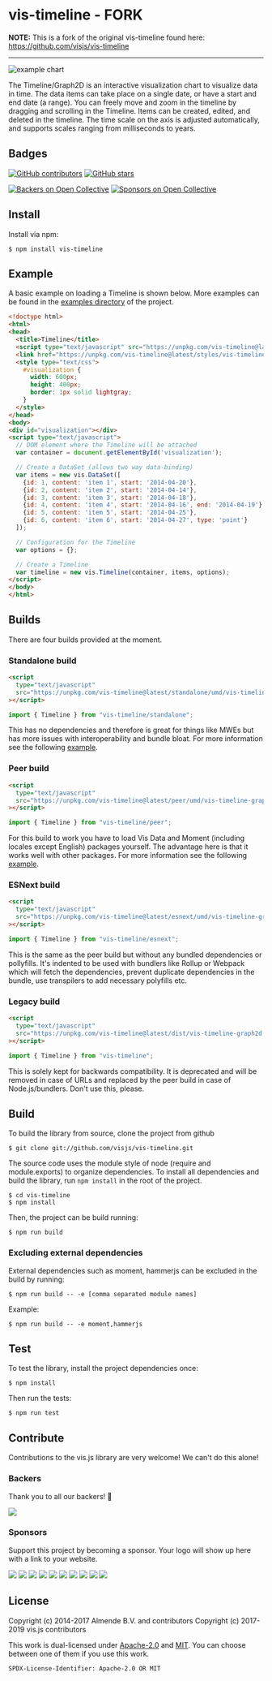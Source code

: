 # vis-timeline - FORK

**NOTE:** This is a fork of the original vis-timeline found here: https://github.com/visjs/vis-timeline

---

![example chart](docs/img/timeline.png)

The Timeline/Graph2D is an interactive visualization chart to visualize data in time. The data items can take place on a single date, or have a start and end date (a range). You can freely move and zoom in the timeline by dragging and scrolling in the Timeline. Items can be created, edited, and deleted in the timeline. The time scale on the axis is adjusted automatically, and supports scales ranging from milliseconds to years.

## Badges

[![GitHub contributors](https://img.shields.io/github/contributors/visjs/vis-timeline.svg)](https://github.com/visjs/vis-timeline/graphs/contributors)
[![GitHub stars](https://img.shields.io/github/stars/visjs/vis-timeline.svg)](https://github.com/almende/vis/stargazers)

[![Backers on Open Collective](https://opencollective.com/visjs/backers/badge.svg)](#backers) [![Sponsors on Open Collective](https://opencollective.com/visjs/sponsors/badge.svg)](#sponsors) 

## Install

Install via npm:

    $ npm install vis-timeline

## Example

A basic example on loading a Timeline is shown below. More examples can be
found in the [examples directory](https://github.com/visjs/vis-timeline/tree/master/examples/)
of the project.

```html
<!doctype html>
<html>
<head>
  <title>Timeline</title>
  <script type="text/javascript" src="https://unpkg.com/vis-timeline@latest/standalone/umd/vis-timeline-graph2d.min.js"></script>
  <link href="https://unpkg.com/vis-timeline@latest/styles/vis-timeline-graph2d.min.css" rel="stylesheet" type="text/css" />
  <style type="text/css">
    #visualization {
      width: 600px;
      height: 400px;
      border: 1px solid lightgray;
    }
  </style>
</head>
<body>
<div id="visualization"></div>
<script type="text/javascript">
  // DOM element where the Timeline will be attached
  var container = document.getElementById('visualization');

  // Create a DataSet (allows two way data-binding)
  var items = new vis.DataSet([
    {id: 1, content: 'item 1', start: '2014-04-20'},
    {id: 2, content: 'item 2', start: '2014-04-14'},
    {id: 3, content: 'item 3', start: '2014-04-18'},
    {id: 4, content: 'item 4', start: '2014-04-16', end: '2014-04-19'},
    {id: 5, content: 'item 5', start: '2014-04-25'},
    {id: 6, content: 'item 6', start: '2014-04-27', type: 'point'}
  ]);

  // Configuration for the Timeline
  var options = {};

  // Create a Timeline
  var timeline = new vis.Timeline(container, items, options);
</script>
</body>
</html>
```

## Builds

There are four builds provided at the moment.

### Standalone build

```html
<script
  type="text/javascript"
  src="https://unpkg.com/vis-timeline@latest/standalone/umd/vis-timeline-graph2d.min.js"
></script>
```

```javascript
import { Timeline } from "vis-timeline/standalone";
```

This has no dependencies and therefore is great for things like MWEs but has
more issues with interoperability and bundle bloat. For more information see the
following [example](https://visjs.github.io/vis-timeline/examples/timeline/standalone-build.html).

### Peer build

```html
<script
  type="text/javascript"
  src="https://unpkg.com/vis-timeline@latest/peer/umd/vis-timeline-graph2d.min.js"
></script>
```

```javascript
import { Timeline } from "vis-timeline/peer";
```

For this build to work you have to load Vis Data and Moment (including locales
except English) packages yourself. The advantage here is that it works well with
other packages. For more information see the following [example](https://visjs.github.io/vis-timeline/examples/timeline/peer-build.html).

### ESNext build

```html
<script
  type="text/javascript"
  src="https://unpkg.com/vis-timeline@latest/esnext/umd/vis-timeline-graph2d.min.js"
></script>
```

```javascript
import { Timeline } from "vis-timeline/esnext";
```

This is the same as the peer build but without any bundled dependencies or
pollyfills. It's indented to be used with bundlers like Rollup or Webpack which
will fetch the dependencies, prevent duplicate dependencies in the bundle, use
transpilers to add necessary polyfills etc.

### Legacy build

```html
<script
  type="text/javascript"
  src="https://unpkg.com/vis-timeline@latest/dist/vis-timeline-graph2d.min.js"
></script>
```

```javascript
import { Timeline } from "vis-timeline";
```

This is solely kept for backwards compatibility. It is deprecated and will be
removed in case of URLs and replaced by the peer build in case of
Node.js/bundlers. Don't use this, please.

## Build

To build the library from source, clone the project from github

    $ git clone git://github.com/visjs/vis-timeline.git

The source code uses the module style of node (require and module.exports) to
organize dependencies. To install all dependencies and build the library,
run `npm install` in the root of the project.

    $ cd vis-timeline
    $ npm install

Then, the project can be build running:

    $ npm run build

### Excluding external dependencies

External dependencies such as moment, hammerjs can be excluded in the build by running:

    $ npm run build -- -e [comma separated module names]

Example:

    $ npm run build -- -e moment,hammerjs

## Test

To test the library, install the project dependencies once:

    $ npm install

Then run the tests:

    $ npm run test

## Contribute

Contributions to the vis.js library are very welcome! We can't do this alone!

### Backers

Thank you to all our backers! 🙏

<a href="https://opencollective.com/visjs#backers" target="_blank"><img src="https://opencollective.com/visjs/backers.svg?width=890"></a>

### Sponsors

Support this project by becoming a sponsor. Your logo will show up here with a link to your website.

<a href="https://opencollective.com/visjs/sponsor/0/website" target="_blank"><img src="https://opencollective.com/visjs/sponsor/0/avatar.svg"></a>
<a href="https://opencollective.com/visjs/sponsor/1/website" target="_blank"><img src="https://opencollective.com/visjs/sponsor/1/avatar.svg"></a>
<a href="https://opencollective.com/visjs/sponsor/2/website" target="_blank"><img src="https://opencollective.com/visjs/sponsor/2/avatar.svg"></a>
<a href="https://opencollective.com/visjs/sponsor/3/website" target="_blank"><img src="https://opencollective.com/visjs/sponsor/3/avatar.svg"></a>
<a href="https://opencollective.com/visjs/sponsor/4/website" target="_blank"><img src="https://opencollective.com/visjs/sponsor/4/avatar.svg"></a>
<a href="https://opencollective.com/visjs/sponsor/5/website" target="_blank"><img src="https://opencollective.com/visjs/sponsor/5/avatar.svg"></a>
<a href="https://opencollective.com/visjs/sponsor/6/website" target="_blank"><img src="https://opencollective.com/visjs/sponsor/6/avatar.svg"></a>
<a href="https://opencollective.com/visjs/sponsor/7/website" target="_blank"><img src="https://opencollective.com/visjs/sponsor/7/avatar.svg"></a>
<a href="https://opencollective.com/visjs/sponsor/8/website" target="_blank"><img src="https://opencollective.com/visjs/sponsor/8/avatar.svg"></a>
<a href="https://opencollective.com/visjs/sponsor/9/website" target="_blank"><img src="https://opencollective.com/visjs/sponsor/9/avatar.svg"></a>

## License

Copyright (c) 2014-2017 Almende B.V. and contributors
Copyright (c) 2017-2019 vis.js contributors

This work is dual-licensed under [Apache-2.0](./LICENSE.Apache-2.0.txt) and [MIT](./LICENSE.MIT.txt).
You can choose between one of them if you use this work.

`SPDX-License-Identifier: Apache-2.0 OR MIT`
